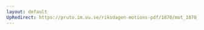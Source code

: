 ```yaml
---
layout: default
UpRedirect: https://pruto.im.uu.se/riksdagen-motions-pdf/1870/mot_1870__ak__240.pdf
---
```


